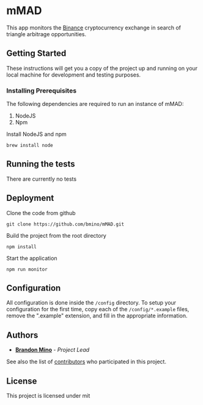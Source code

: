 # mMAD

This app monitors the [Binance](https://www.binance.com) cryptocurrency exchange in search of triangle arbitrage opportunities.


## Getting Started

These instructions will get you a copy of the project up and running on your local machine for development and testing purposes.


### Installing Prerequisites

The following dependencies are required to run an instance of mMAD:

1. NodeJS
2. Npm

Install NodeJS and npm

```
brew install node
```


## Running the tests

There are currently no tests


## Deployment

Clone the code from github
```
git clone https://github.com/bmino/mMAD.git
```

Build the project from the root directory
```
npm install
```

Start the application
```
npm run monitor
```


## Configuration

All configuration is done inside the `/config` directory. To setup your configuration for the first time, copy each of the `/config/*.example` files, remove the ".example" extension, and fill in the appropriate information.


## Authors

* **[Brandon Mino](https://github.com/bmino)** - *Project Lead*

See also the list of [contributors](https://github.com/bmino/mMAD/contributors) who participated in this project.


## License

This project is licensed under mit
